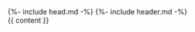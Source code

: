 <!doctype html>
<html lang="{{ page.lang | default: site.lang | default: "fr" }}">
    {%- include head.md -%}
    <body>
        {%- include header.md -%}
        <main class="container">
            {{ content }}
        </main>
    </body>
</html>
